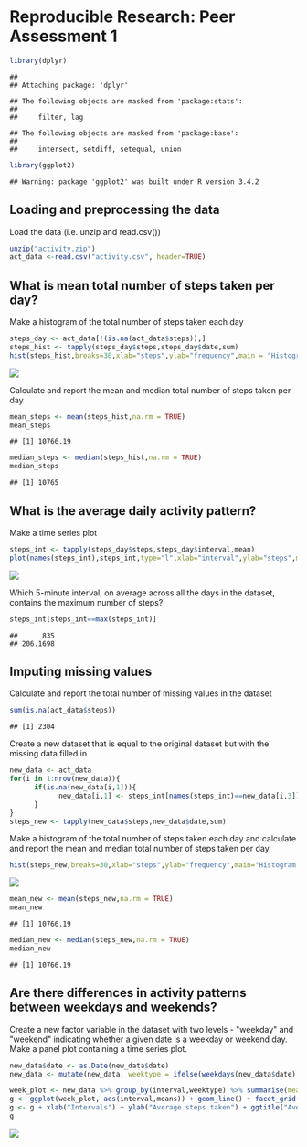 # Reproducible Research: Peer Assessment 1


```r
library(dplyr)
```

```
## 
## Attaching package: 'dplyr'
```

```
## The following objects are masked from 'package:stats':
## 
##     filter, lag
```

```
## The following objects are masked from 'package:base':
## 
##     intersect, setdiff, setequal, union
```

```r
library(ggplot2)
```

```
## Warning: package 'ggplot2' was built under R version 3.4.2
```

## Loading and preprocessing the data

Load the data (i.e. unzip and read.csv())

```r
unzip("activity.zip")
act_data <-read.csv("activity.csv", header=TRUE)
```

## What is mean total number of steps taken per day?

Make a histogram of the total number of steps taken each day


```r
steps_day <- act_data[!(is.na(act_data$steps)),]
steps_hist <- tapply(steps_day$steps,steps_day$date,sum)
hist(steps_hist,breaks=30,xlab="steps",ylab="frequency",main = "Histogram of steps per day")
```

![](PA1_template_files/figure-html/stepsday-1.png)<!-- -->

Calculate and report the mean and median total number of steps taken per day

```r
mean_steps <- mean(steps_hist,na.rm = TRUE)
mean_steps
```

```
## [1] 10766.19
```

```r
median_steps <- median(steps_hist,na.rm = TRUE)
median_steps
```

```
## [1] 10765
```


## What is the average daily activity pattern?

Make a time series plot

```r
steps_int <- tapply(steps_day$steps,steps_day$interval,mean)
plot(names(steps_int),steps_int,type="l",xlab="interval",ylab="steps",main="Average steps per interval")
```

![](PA1_template_files/figure-html/activitypattern-1.png)<!-- -->

Which 5-minute interval, on average across all the days in the dataset, contains the maximum number of steps?

```r
steps_int[steps_int==max(steps_int)]
```

```
##      835 
## 206.1698
```


## Imputing missing values
Calculate and report the total number of missing values in the dataset

```r
sum(is.na(act_data$steps))
```

```
## [1] 2304
```

Create a new dataset that is equal to the original dataset but with the missing data filled in

```r
new_data <- act_data
for(i in 1:nrow(new_data)){
      if(is.na(new_data[i,1])){
            new_data[i,1] <- steps_int[names(steps_int)==new_data[i,3]]
      }
}
steps_new <- tapply(new_data$steps,new_data$date,sum)
```

Make a histogram of the total number of steps taken each day and calculate and report the mean and median total number of steps taken per day.

```r
hist(steps_new,breaks=30,xlab="steps",ylab="frequency",main="Histogram of steps per day")
```

![](PA1_template_files/figure-html/newhist-1.png)<!-- -->

```r
mean_new <- mean(steps_new,na.rm = TRUE)
mean_new
```

```
## [1] 10766.19
```

```r
median_new <- median(steps_new,na.rm = TRUE)
median_new
```

```
## [1] 10766.19
```


## Are there differences in activity patterns between weekdays and weekends?
Create a new factor variable in the dataset with two levels - "weekday" and "weekend" indicating whether a given date is a weekday or weekend day.
Make a panel plot containing a time series plot.

```r
new_data$date <- as.Date(new_data$date)
new_data <- mutate(new_data, weektype = ifelse(weekdays(new_data$date) == "Saturday" | weekdays(new_data$date) == "Sunday", "weekend", "weekday"))

week_plot <- new_data %>% group_by(interval,weektype) %>% summarise(means=mean(steps))
g <- ggplot(week_plot, aes(interval,means)) + geom_line() + facet_grid(weektype~.)
g <- g + xlab("Intervals") + ylab("Average steps taken") + ggtitle("Average steps taken by weekdays and weekends")
g
```

![](PA1_template_files/figure-html/weekdaypattern-1.png)<!-- -->
